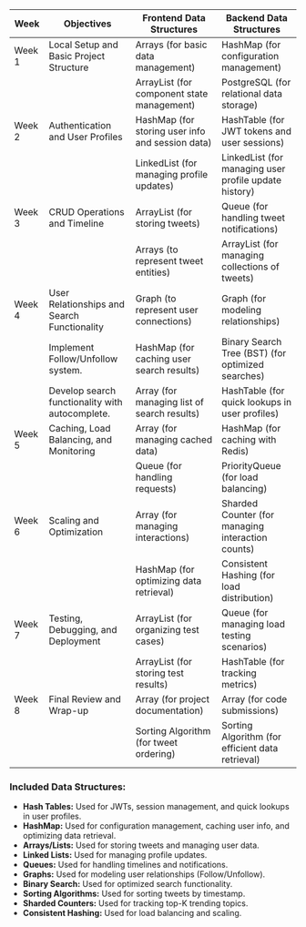 
| **Week** | **Objectives**                                         | **Frontend Data Structures**                                       | **Backend Data Structures**                                   |
|----------|-------------------------------------------------------|-------------------------------------------------------------------|--------------------------------------------------------------|
| Week 1  | Local Setup and Basic Project Structure                | Arrays (for basic data management)                                 | HashMap (for configuration management)                       |
|          |                                                       | ArrayList (for component state management)                        | PostgreSQL (for relational data storage)                     |
| Week 2  | Authentication and User Profiles                       | HashMap (for storing user info and session data)                  | HashTable (for JWT tokens and user sessions)                 |
|          |                                                       | LinkedList (for managing profile updates)                         | LinkedList (for managing user profile update history)        |
| Week 3  | CRUD Operations and Timeline                           | ArrayList (for storing tweets)                                     | Queue (for handling tweet notifications)                     |
|          |                                                       | Arrays (to represent tweet entities)                              | ArrayList (for managing collections of tweets)               |
| Week 4  | User Relationships and Search Functionality            | Graph (to represent user connections)                              | Graph (for modeling relationships)                            |
|          | Implement Follow/Unfollow system.                     | HashMap (for caching user search results)                         | Binary Search Tree (BST) (for optimized searches)           |
|          | Develop search functionality with autocomplete.       | Array (for managing list of search results)                       | HashTable (for quick lookups in user profiles)               |
| Week 5  | Caching, Load Balancing, and Monitoring               | Array (for managing cached data)                                  | HashMap (for caching with Redis)                             |
|          |                                                       | Queue (for handling requests)                                     | PriorityQueue (for load balancing)                           |
| Week 6  | Scaling and Optimization                               | Array (for managing interactions)                                 | Sharded Counter (for managing interaction counts)            |
|          |                                                       | HashMap (for optimizing data retrieval)                           | Consistent Hashing (for load distribution)                  |
| Week 7  | Testing, Debugging, and Deployment                    | ArrayList (for organizing test cases)                             | Queue (for managing load testing scenarios)                  |
|          |                                                       | ArrayList (for storing test results)                              | HashTable (for tracking metrics)                             |
| Week 8  | Final Review and Wrap-up                               | Array (for project documentation)                                 | Array (for code submissions)                                  |
|          |                                                       | Sorting Algorithm (for tweet ordering)                            | Sorting Algorithm (for efficient data retrieval)             |

### Included Data Structures:
- **Hash Tables:** Used for JWTs, session management, and quick lookups in user profiles.
- **HashMap:** Used for configuration management, caching user info, and optimizing data retrieval.
- **Arrays/Lists:** Used for storing tweets and managing user data.
- **Linked Lists:** Used for managing profile updates.
- **Queues:** Used for handling timelines and notifications.
- **Graphs:** Used for modeling user relationships (Follow/Unfollow).
- **Binary Search:** Used for optimized search functionality.
- **Sorting Algorithms:** Used for sorting tweets by timestamp.
- **Sharded Counters:** Used for tracking top-K trending topics.
- **Consistent Hashing:** Used for load balancing and scaling.
